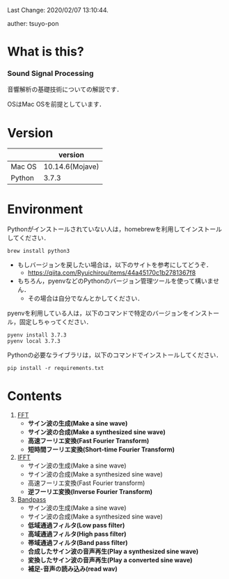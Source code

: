 Last Change: 2020/02/07 13:10:44.

auther: tsuyo-pon
# What is this?
[]({{{)
### Sound Signal Processing

音響解析の基礎技術についての解説です．

OSはMac OSを前提としています．

[](}}})

# Version
[]({{{)

||version|
|---|---|
|Mac OS|10.14.6(Mojave)|
|Python|3.7.3|

[](}}})

# Environment
[]({{{)
Pythonがインストールされていない人は，homebrewを利用してインストールしてください．
```
brew install python3
```
- もしバージョンを戻したい場合は，以下のサイトを参考にしてどうぞ．
    - https://qiita.com/Ryuichirou/items/44a45170c1b2781367f8
- もちろん，pyenvなどのPythonのバージョン管理ツールを使って構いません．
    - その場合は自分でなんとかしてください．

pyenvを利用している人は，以下のコマンドで特定のバージョンをインストール，固定しちゃってください．
```
pyenv install 3.7.3
pyenv local 3.7.3
```

Pythonの必要なライブラリは，以下のコマンドでインストールしてください．
```
pip install -r requirements.txt
```
[](}}})

# Contents
1. [FFT](docs/fft.ipynb)
    - **サイン波の生成(Make a sine wave)**
    - **サイン波の合成(Make a synthesized sine wave)**
    - **高速フーリエ変換(Fast Fourier Transform)**
    - **短時間フーリエ変換(Short-time Fourier Transform)**
1. [IFFT](docs/ifft.ipynb)
    - サイン波の生成(Make a sine wave)
    - サイン波の合成(Make a synthesized sine wave)
    - 高速フーリエ変換(Fast Fourier transform)
    - **逆フーリエ変換(Inverse Fourier Transform)**
1. [Bandpass](docs/bandpass.ipynb)
    - サイン波の生成(Make a sine wave)
    - サイン波の合成(Make a synthesized sine wave)
    - **低域通過フィルタ(Low pass filter)**
    - **高域通過フィルタ(High pass filter)**
    - **帯域通過フィルタ(Band pass filter)**
    - **合成したサイン波の音声再生(Play a synthesized sine wave)**
    - **変換したサイン波の音声再生(Play a converted sine wave)**
    - **補足-音声の読み込み(read wav)**
